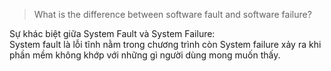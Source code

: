 >What is the difference between software fault and software failure?

Sự khác biệt giữa System Fault và System Failure: \
System fault là lỗi tĩnh nằm trong chương trình còn System failure xảy ra khi phần mềm không khớp với những gì người dùng mong muốn thấy.  
